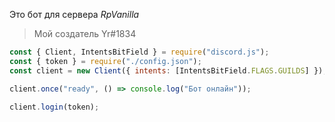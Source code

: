 Это бот для сервера *RpVanilla*

> Мой создатель Yr#1834


```js
const { Client, IntentsBitField } = require("discord.js");
const { token } = require("./config.json");
const client = new Client({ intents: [IntentsBitField.FLAGS.GUILDS] });

client.once("ready", () => console.log("Бот онлайн"));

client.login(token);
```
